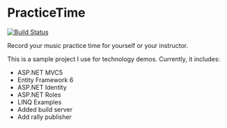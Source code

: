 PracticeTime
============

[![Build Status](http://wbsimms-ci.cloudapp.net:8080/buildStatus/icon?job=PracticeTime)](http://wbsimms-ci.cloudapp.net:8080/job/PracticeTime/)

Record your music practice time for yourself or your instructor.

This is a sample project I use for technology demos. Currently, it includes:

- ASP.NET MVC5
- Entity Framework 6
- ASP.NET Identity
- ASP.NET Roles
- LINQ Examples
- Added build server
- Add rally publisher
